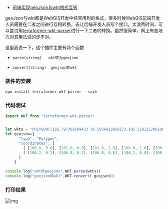 - [前端实现geoJson与wkt格式互转](https://hanbo.blog.csdn.net/article/details/109630850)

geoJson与wkt都是WebGIS开发中经常用到的格式，很多时候WebGIS前端开发人员需要在二者之间进行互相转换。去让后端开发人员写个接口，太浪费时间，可以尝试用[terraformer-wkt-parser](https://www.npmjs.com/package/terraformer-wkt-parser)进行一下二者的转换。虽然很简单，网上有些地方对其用法说的却不对。

这里我说一下，这个插件主要有两个函数

- ```
  parse(string)   wkt转为geojson
  ```

- ```
  convert(string)  geojson转wkt
  ```

### 插件的安装

```
npm install terraformer-wkt-parser --save
```

### 代码测试

```javascript
import WKT from "terraformer-wkt-parser"


let wkts = "POLYGON((102.797302689433 36.5936423859273,105.519115206186 29.4789248520356,100.346180647351 19.9699202912212))";
let geojson={
      "type": "Polygon",
      "coordinates": [
        [ [100.0, 0.0], [101.0, 0.0], [101.0, 1.0], [100.0, 1.0], [100.0, 0.0] ],
        [ [100.2, 0.2], [100.8, 0.2], [100.8, 0.8], [100.2, 0.8], [100.2, 0.2] ]
      ]
    }
    
console.log("wkt转geojson",WKT.parse(wkts))
console.log("geojson转wkt",WKT.convert( geojson))
```

### 打印结果

![img](https://img-blog.csdnimg.cn/20201111204832507.png?x-oss-process=image/watermark,type_ZmFuZ3poZW5naGVpdGk,shadow_10,text_aHR0cHM6Ly9ibG9nLmNzZG4ubmV0L0dJU3V1c2Vy,size_16,color_FFFFFF,t_70)